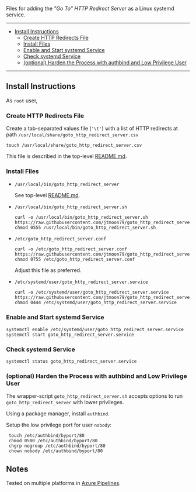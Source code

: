 Files for adding the _"Go To" HTTP Redirect Server_ as a Linux systemd service.

----

<!-- python -m md_toc README.md github -->

- [Install Instructions](#install-instructions)
  - [Create HTTP Redirects File](#create-http-redirects-file)
  - [Install Files](#install-files)
  - [Enable and Start systemd Service](#enable-and-start-systemd-service)
  - [Check systemd Service](#check-systemd-service)
  - [(optional) Harden the Process with authbind and Low Privilege User](#optional-harden-the-process-with-authbind-and-low-privilege-user)

----

## Install Instructions

As `root` user,

### Create HTTP Redirects File

Create a tab-separated values file (`'\t'`) with a list of HTTP redirects at
path `/usr/local/share/goto_http_redirect_server.csv`

    touch /usr/local/share/goto_http_redirect_server.csv

This file is described in the top-level [README.md](./../README.md).

### Install Files

- `/usr/local/bin/goto_http_redirect_server`

  See top-level [README.md](./../README.md).

- `/usr/local/bin/goto_http_redirect_server.sh`
  ```
  curl -o /usr/local/bin/goto_http_redirect_server.sh https://raw.githubusercontent.com/jtmoon79/goto_http_redirect_server/master/service/goto_http_redirect_server.sh
  chmod 0555 /usr/local/bin/goto_http_redirect_server.sh
  ```

- `/etc/goto_http_redirect_server.conf`
  ```
  curl -o /etc/goto_http_redirect_server.conf https://raw.githubusercontent.com/jtmoon79/goto_http_redirect_server/master/service/goto_http_redirect_server.conf
  chmod 0755 /etc/goto_http_redirect_server.conf
  ```
  Adjust this file as preferred.

- `/etc/systemd/user/goto_http_redirect_server.service`
  ```
  curl -o /etc/systemd/user/goto_http_redirect_server.service https://raw.githubusercontent.com/jtmoon79/goto_http_redirect_server/master/service/goto_http_redirect_server.service
  chmod 0444 /etc/systemd/user/goto_http_redirect_server.service
  ```

### Enable and Start systemd Service

    systemctl enable /etc/systemd/user/goto_http_redirect_server.service    
    systemctl start goto_http_redirect_server.service

### Check systemd Service

    systemctl status goto_http_redirect_server.service

### (optional) Harden the Process with authbind and Low Privilege User

The wrapper-script `goto_http_redirect_server.sh` accepts options to run
`goto_http_redirect_server` with lower privileges.

Using a package manager, install `authbind`.

Setup the low privilege port for user `nobody`:

     touch /etc/authbind/byport/80
     chmod 0500 /etc/authbind/byport/80
     chgrp nogroup /etc/authbind/byport/80
     chown nobody /etc/authbind/byport/80

## Notes

Tested on multiple platforms in [Azure Pipelines](../.azure-pipelines/azure-pipelines.yml).

